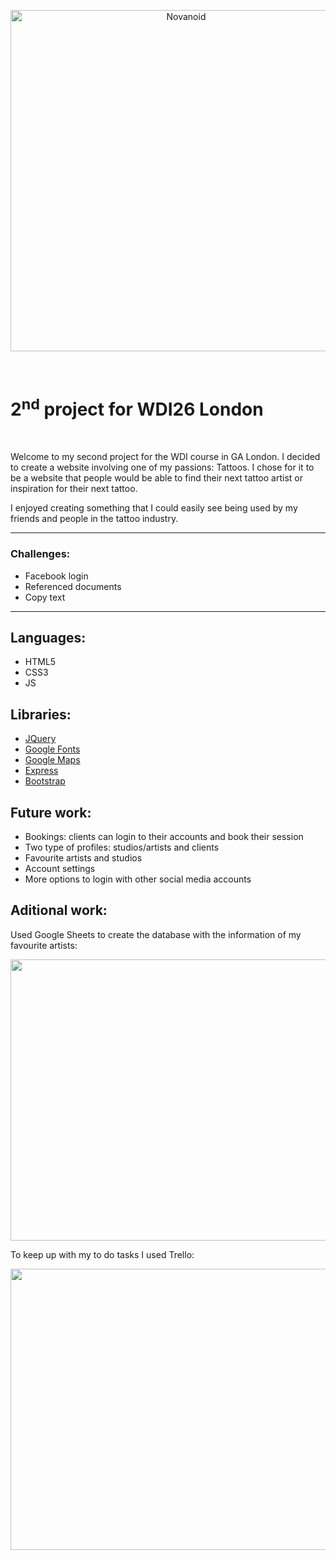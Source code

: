 <p align="center">
  <a href="#">
    <img alt="Novanoid" src="/images/logogif.gif" width="546">
  </a>
</p>
<br>

# 2<sup>nd</sup> project for WDI26 London

<br>
<p>Welcome to my second project for the WDI course in GA London. I decided to create a website involving one of my passions: Tattoos. I chose for it to be a website that people would be able to find their next tattoo artist or inspiration for their next tattoo.</p>

<p>I enjoyed creating something that I could easily see being used by my friends and people in the tattoo industry.</p>

___
### Challenges:
<ul>
  <li>Facebook login</li>
  <li>Referenced documents</li>
  <li>Copy text</li>
</ul>

---
## Languages:
- HTML5
- CSS3
- JS

## Libraries:
- <a href="https://jquery.com/">JQuery</a>
- <a href="https://fonts.google.com/">Google Fonts</a>
- <a href="https://developers.google.com/maps/">Google Maps</a>
- <a href="https://expressjs.com/">Express</a>
- <a href="http://getbootstrap.com/">Bootstrap</a>

## Future work:
- Bookings: clients can login to their accounts and book their session
- Two type of profiles: studios/artists and clients
- Favourite artists and studios
- Account settings
- More options to login with other social media accounts

## Aditional work:

Used Google Sheets to create the database with the information of my favourite artists:
<div align="center">
<img src="images/database.png" width="600" height="450">
</div>

To keep up with my to do tasks I used Trello:
<div align="center">
<img src="images/trello.png" width="600" height="450">
</div>
